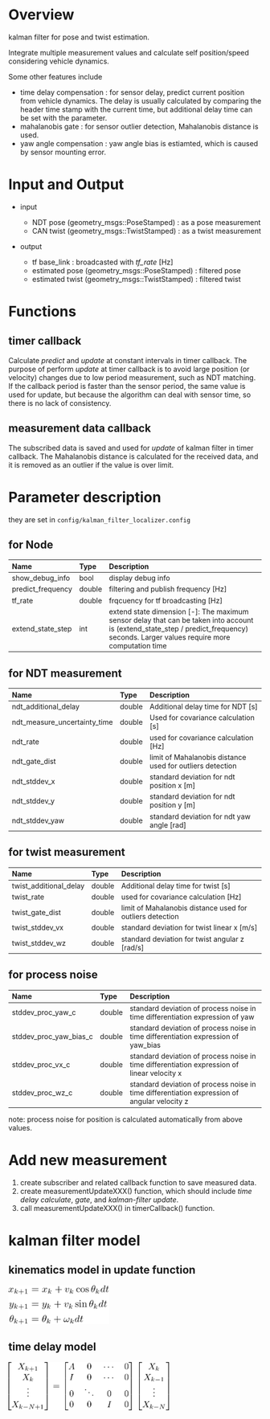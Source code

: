 # Overview
kalman filter for pose and twist estimation.

Integrate multiple measurement values and calculate self position/speed considering vehicle dynamics.

Some other features include
 - time delay compensation : for sensor delay, predict current position from vehicle dynamics. The delay is usually calculated by comparing the header time stamp with the current time, but additional delay time can be set with the parameter.
 - mahalanobis gate : for sensor outlier detection, Mahalanobis distance is used.
 - yaw angle compensation : yaw angle bias is estiamted, which is caused by sensor mounting error.


# Input and Output
- input
    - NDT pose (geometry_msgs::PoseStamped) : as a pose measurement
    - CAN twist (geometry_msgs::TwistStamped) : as a twist measurement
    
- output
    - tf base_link : broadcasted with *tf_rate* [Hz]
    - estimated pose (geometry_msgs::PoseStamped) : filtered pose
    - estimated twist (geometry_msgs::TwistStamped) : filtered twist


# Functions


## timer callback
Calculate *predict* and *update* at constant intervals in timer callback. The purpose of perform *update* at timer callback is to avoid large position (or velocity) changes due to low period measurement, such as NDT matching. If the callback period is faster than the sensor period, the same value is used for update, but because the algorithm can deal with sensor time, so there is no lack of consistency. 


## measurement data callback

The subscribed data is saved and used for *update* of kalman filter in timer callback. The Mahalanobis distance is calculated for the received data, and it is removed as an outlier if the value is over limit.


# Parameter description

they are set in `config/kalman_filter_localizer.config`


## for Node

|Name|Type|Description|
|:---|:---|:---|
|show_debug_info|bool|display debug info|
|predict_frequency|double|filtering and publish frequency [Hz]|
|tf_rate|double|frqcuency for tf broadcasting [Hz]|
|extend_state_step|int|extend state dimension [-]: The maximum sensor delay that can be taken into account is (extend_state_step / predict_frequency) seconds. Larger values require more computation time |

## for NDT measurement

|Name|Type|Description|
|:---|:---|:---|
|ndt_additional_delay|double|Additional delay time for NDT [s]|
|ndt_measure_uncertainty_time|double|Used for covariance calculation [s]|
|ndt_rate|double|used for covariance calculation [Hz]|
|ndt_gate_dist|double|limit of Mahalanobis distance used for outliers detection|
|ndt_stddev_x|double|standard deviation for ndt position x [m]|
|ndt_stddev_y|double|standard deviation for ndt position y [m]|
|ndt_stddev_yaw|double|standard deviation for ndt yaw angle [rad]|

## for twist measurement
|Name|Type|Description|
|:---|:---|:---|
|twist_additional_delay|double|Additional delay time for twist [s]|
|twist_rate|double|used for covariance calculation [Hz]|
|twist_gate_dist|double|limit of Mahalanobis distance used for outliers detection|
|twist_stddev_vx|double|standard deviation for twist linear x [m/s] |
|twist_stddev_wz|double|standard deviation for twist angular z [rad/s] |

## for process noise
|Name|Type|Description|
|:---|:---|:---|
|stddev_proc_yaw_c|double|standard deviation of process noise in time differentiation expression of yaw |
|stddev_proc_yaw_bias_c|double|standard deviation of process noise in time differentiation expression of yaw_bias|
|stddev_proc_vx_c|double|standard deviation of process noise in time differentiation expression of linear velocity x|
|stddev_proc_wz_c|double|standard deviation of process noise in time differentiation expression of angular velocity z|

note: process noise for position is calculated automatically from above values.

# Add new measurement

1. create subscriber and related callback function to save measured data.
2. create measurementUpdateXXX() function, which should include *time delay calculate*, *gate*, and *kalman-filter update*.
3. call measurementUpdateXXX() in timerCallback() function.

# kalman filter model

## kinematics model in update function
<img src="./fig/kinematics_model_eq.png" width="200">

## time delay model
<img src="./fig/delay_model_eq.png" width="320">
